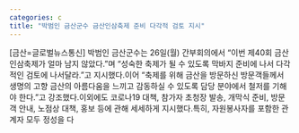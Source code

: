 ```yaml
---
categories: c
title: "박범인 금산군수 금산인삼축제 준비 다각적 검토 지시"
---
```

[금산=글로벌뉴스통신] 박범인 금산군수는 26일(월) 간부회의에서 “이번 제40회 금산인삼축제가 얼마 남지 않았다.”며 “성숙한 축제가 될 수 있도록 막바지 준비에 나서 다각적인 검토에 나서달라.”고 지시했다.이어 “축제를 위해 금산을 방문하신 방문객들께서 생명의 고향 금산의 아름다움을 느끼고 감동하실 수 있도록 담당 분야에서 철저를 기해야 한다.”고 강조했다.이외에도 코로나19 대책, 참가자 초청장 발송, 개막식 준비, 방문객 안내, 노점상 대책, 홍보 등에 관해 세세하게 지시했다.특히, 자원봉사자를 포함한 관계자 모두 정성을 다